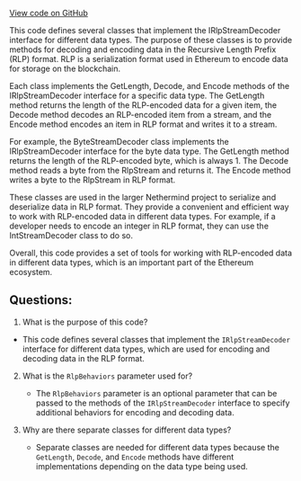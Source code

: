 [View code on GitHub](https://github.com/NethermindEth/nethermind/src/Nethermind/Nethermind.Serialization.Rlp/BasicStreamDecoder.cs)

This code defines several classes that implement the IRlpStreamDecoder interface for different data types. The purpose of these classes is to provide methods for decoding and encoding data in the Recursive Length Prefix (RLP) format. RLP is a serialization format used in Ethereum to encode data for storage on the blockchain. 

Each class implements the GetLength, Decode, and Encode methods of the IRlpStreamDecoder interface for a specific data type. The GetLength method returns the length of the RLP-encoded data for a given item, the Decode method decodes an RLP-encoded item from a stream, and the Encode method encodes an item in RLP format and writes it to a stream. 

For example, the ByteStreamDecoder class implements the IRlpStreamDecoder interface for the byte data type. The GetLength method returns the length of the RLP-encoded byte, which is always 1. The Decode method reads a byte from the RlpStream and returns it. The Encode method writes a byte to the RlpStream in RLP format. 

These classes are used in the larger Nethermind project to serialize and deserialize data in RLP format. They provide a convenient and efficient way to work with RLP-encoded data in different data types. For example, if a developer needs to encode an integer in RLP format, they can use the IntStreamDecoder class to do so. 

Overall, this code provides a set of tools for working with RLP-encoded data in different data types, which is an important part of the Ethereum ecosystem.
## Questions: 
 1. What is the purpose of this code?
   - This code defines several classes that implement the `IRlpStreamDecoder` interface for different data types, which are used for encoding and decoding data in the RLP format.

2. What is the `RlpBehaviors` parameter used for?
   - The `RlpBehaviors` parameter is an optional parameter that can be passed to the methods of the `IRlpStreamDecoder` interface to specify additional behaviors for encoding and decoding data.

3. Why are there separate classes for different data types?
   - Separate classes are needed for different data types because the `GetLength`, `Decode`, and `Encode` methods have different implementations depending on the data type being used.